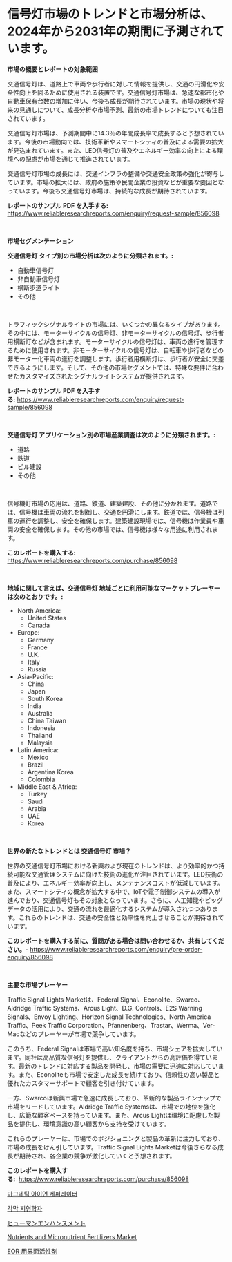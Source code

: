 <p><h1>信号灯市場のトレンドと市場分析は、2024年から2031年の期間に予測されています。</h1></p><p><strong>市場の概要とレポートの対象範囲</strong></p>
<p><p>交通信号灯は、道路上で車両や歩行者に対して情報を提供し、交通の円滑化や安全性向上を図るために使用される装置です。交通信号灯市場は、急速な都市化や自動車保有台数の増加に伴い、今後も成長が期待されています。市場の現状や将来の見通しについて、成長分析や市場予測、最新の市場トレンドについても注目されています。</p><p>交通信号灯市場は、予測期間中に14.3％の年間成長率で成長すると予想されています。今後の市場動向では、技術革新やスマートシティの普及による需要の拡大が見込まれています。また、LED信号灯の普及やエネルギー効率の向上による環境への配慮が市場を通じて推進されています。</p><p>交通信号灯市場の成長には、交通インフラの整備や交通安全政策の強化が寄与しています。市場の拡大には、政府の施策や民間企業の投資などが重要な要因となっています。今後も交通信号灯市場は、持続的な成長が期待されています。</p></p>
<p><strong>レポートのサンプル PDF を入手する:</strong> <a href="https://www.reliableresearchreports.com/enquiry/request-sample/856098">https://www.reliableresearchreports.com/enquiry/request-sample/856098</a></p>
<p>&nbsp;</p>
<p><strong>市場セグメンテーション</strong></p>
<p><strong>交通信号灯 タイプ別の市場分析は次のように分類されます。:</strong></p>
<p><ul><li>自動車信号灯</li><li>非自動車信号灯</li><li>横断歩道ライト</li><li>その他</li></ul></p>
<p>&nbsp;</p>
<p><p>トラフィックシグナルライトの市場には、いくつかの異なるタイプがあります。その中には、モーターサイクルの信号灯、非モーターサイクルの信号灯、歩行者用横断灯などが含まれます。モーターサイクルの信号灯は、車両の進行を管理するために使用されます。非モーターサイクルの信号灯は、自転車や歩行者などの非モーター化車両の進行を調整します。歩行者用横断灯は、歩行者が安全に交差できるようにします。そして、その他の市場セグメントでは、特殊な要件に合わせたカスタマイズされたシグナルライトシステムが提供されます。</p></p>
<p><strong>レポートのサンプル PDF を入手する:</strong>&nbsp;<a href="https://www.reliableresearchreports.com/enquiry/request-sample/856098">https://www.reliableresearchreports.com/enquiry/request-sample/856098</a></p>
<p>&nbsp;</p>
<p><strong> 交通信号灯 アプリケーション別の市場産業調査は次のように分類されます。:</strong></p>
<p><ul><li>道路</li><li>鉄道</li><li>ビル建設</li><li>その他</li></ul></p>
<p>&nbsp;</p>
<p><p>信号機灯市場の応用は、道路、鉄道、建築建設、その他に分かれます。道路では、信号機は車両の流れを制御し、交通を円滑にします。鉄道では、信号機は列車の運行を調整し、安全を確保します。建築建設現場では、信号機は作業員や車両の安全を確保します。その他の市場では、信号機は様々な用途に利用されます。</p></p>
<p><strong>このレポートを購入する:</strong>&nbsp; <a href="https://www.reliableresearchreports.com/purchase/856098">https://www.reliableresearchreports.com/purchase/856098</a></p>
<p>&nbsp;</p>
<p><strong>地域に関して言えば、交通信号灯 地域ごとに利用可能なマーケットプレーヤーは次のとおりです。:</strong></p>
<p><ul>
    <li>
        North America:
        <ul>
            <li>United States</li>
            <li>Canada</li>
        </ul>
    </li>
    <li>
        Europe:
        <ul>
            <li>Germany</li>
            <li>France</li>
            <li>U.K.</li>
            <li>Italy</li>
            <li>Russia</li>
        </ul>
    </li>
    <li>
        Asia-Pacific:
        <ul>
            <li>China</li>
            <li>Japan</li>
            <li>South Korea</li>
            <li>India</li>
            <li>Australia</li>
            <li>China Taiwan</li>
            <li>Indonesia</li>
            <li>Thailand</li>
            <li>Malaysia</li>
        </ul>
    </li>
    <li>
        Latin America:
        <ul>
            <li>Mexico</li>
            <li>Brazil</li>
            <li>Argentina Korea</li>
            <li>Colombia</li>
        </ul>
    </li>
    <li>
        Middle East & Africa:
        <ul>
            <li>Turkey</li>
            <li>Saudi</li>
            <li>Arabia</li>
            <li>UAE</li>
            <li>Korea</li>
        </ul>
    </li>
    </ul></p>
<p>&nbsp;</p>
<p><strong>世界の新たなトレンドとは 交通信号灯 市場？</strong></p>
<p><p>世界の交通信号灯市場における新興および現在のトレンドは、より効率的かつ持続可能な交通管理システムに向けた技術の進化が注目されています。LED技術の普及により、エネルギー効率が向上し、メンテナンスコストが低減しています。また、スマートシティの概念が拡大する中で、IoTや電子制御システムの導入が進んでおり、交通信号灯もその対象となっています。さらに、人工知能やビッグデータの活用により、交通の流れを最適化するシステムが導入されつつあります。これらのトレンドは、交通の安全性と効率性を向上させることが期待されています。</p></p>
<p><strong>このレポートを購入する前に、質問がある場合は問い合わせるか、共有してください。</strong>- <a href="https://www.reliableresearchreports.com/enquiry/pre-order-enquiry/856098">https://www.reliableresearchreports.com/enquiry/pre-order-enquiry/856098</a></p>
<p>&nbsp;</p>
<p><strong>主要な市場プレーヤー</strong></p>
<p><p>Traffic Signal Lights Marketは、Federal Signal、Econolite、Swarco、Aldridge Traffic Systems、Arcus Light、D.G. Controls、E2S Warning Signals、Envoy Lighting、Horizon Signal Technologies、North America Traffic、Peek Traffic Corporation、Pfannenberg、Trastar、Werma、Ver-Macなどのプレーヤーが市場で競争しています。</p><p>このうち、Federal Signalは市場で高い知名度を持ち、市場シェアを拡大しています。同社は高品質な信号灯を提供し、クライアントからの高評価を得ています。最新のトレンドに対応する製品を開発し、市場の需要に迅速に対応しています。また、Econoliteも市場で安定した成長を続けており、信頼性の高い製品と優れたカスタマーサポートで顧客を引き付けています。</p><p>一方、Swarcoは新興市場で急速に成長しており、革新的な製品ラインナップで市場をリードしています。Aldridge Traffic Systemsは、市場での地位を強化し、広範な顧客ベースを持っています。また、Arcus Lightは環境に配慮した製品を提供し、環境意識の高い顧客から支持を受けています。</p><p>これらのプレーヤーは、市場でのポジショニングと製品の革新に注力しており、市場の成長をけん引しています。Traffic Signal Lights Marketは今後さらなる成長が期待され、各企業の競争が激化していくと予想されます。</p></p>
<p><strong>このレポートを購入する:</strong>&nbsp;&nbsp;<a href="https://www.reliableresearchreports.com/purchase/856098">https://www.reliableresearchreports.com/purchase/856098</a></p>
<p><p><a href="https://github.com/vs2869dizt0/Market-Research-Report-List-1/blob/main/48757968116.md">마그네틱 아이언 세퍼레이터</a></p><p><a href="https://medium.com/@derrickmafrks96745/%EA%B0%81%EB%A7%89-%ED%86%A0%ED%8F%AC%EA%B7%B8%EB%9D%BC%ED%8D%BC-%EC%8B%9C%EC%9E%A5-%EA%B7%9C%EB%AA%A8-%EB%B0%8F-%EC%8B%9C%EC%9E%A5-%EB%8F%99%ED%96%A5-%EC%99%84%EC%A0%84%ED%95%9C-%EC%82%B0%EC%97%85-%EA%B0%9C%EC%9A%94-2024%EB%85%84%EB%B6%80%ED%84%B0-2031%EB%85%84%EA%B9%8C%EC%A7%80-ee53843ea48c">각막 지형학자</a></p><p><a href="https://github.com/one-cool-chick/Market-Research-Report-List-1/blob/main/95718538809.md">ヒューマンエンハンスメント</a></p><p><a href="https://issuu.com/reportprime-2/docs/nutrients-and-micronutrient-fertilizers-market-siz">Nutrients and Micronutrient Fertilizers Market</a></p><p><a href="https://medium.com/@carlieshields/eor%E5%B8%82%E5%A0%B4%E7%94%A8%E7%95%8C%E9%9D%A2%E6%B4%BB%E6%80%A7%E5%89%A4%E3%81%AF-%E5%B8%82%E5%A0%B4%E3%82%B7%E3%82%A7%E3%82%A2-%E5%B8%82%E5%A0%B4%E3%83%88%E3%83%AC%E3%83%B3%E3%83%89-%E5%B8%82%E5%A0%B4%E6%88%90%E9%95%B7%E3%81%AB%E9%96%A2%E3%81%99%E3%82%8B%E6%83%85%E5%A0%B1%E3%82%92%E6%8F%90%E4%BE%9B%E3%81%97%E3%81%BE%E3%81%99-3dc633728f1a">EOR 用界面活性剤</a></p></p>